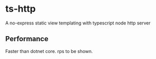 # ts-http
A no-express static view templating with typescript node http server

## Performance

Faster than dotnet core.  rps to be shown.

